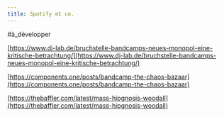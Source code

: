 ```yaml
---
title: Spotify et co.
---
```


#à_développer

[https://www.dj-lab.de/bruchstelle-bandcamps-neues-monopol-eine-kritische-betrachtung/](https://www.dj-lab.de/bruchstelle-bandcamps-neues-monopol-eine-kritische-betrachtung/) <br>

[https://components.one/posts/bandcamp-the-chaos-bazaar](https://components.one/posts/bandcamp-the-chaos-bazaar) <br>

[https://thebaffler.com/latest/mass-hipgnosis-woodall](https://thebaffler.com/latest/mass-hipgnosis-woodall) <br>
